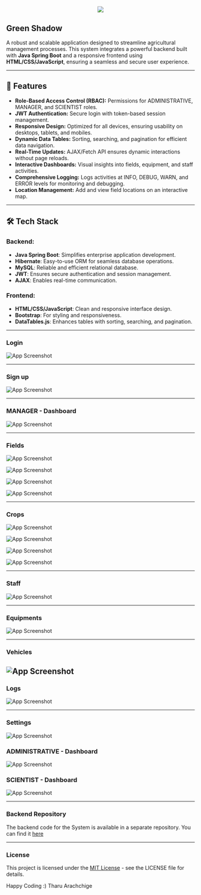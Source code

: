 <h1 align="center">
    <img src="https://readme-typing-svg.herokuapp.com/?font=Righteous&size=35&center=true&vCenter=true&width=700&height=70&duration=4000&lines=Crop+Monitoring+System;Built+with+Java+Spring+Boot&color=008000" />
</h1>

## Green Shadow
A robust and scalable application designed to streamline agricultural management processes. This system integrates a powerful backend built with **Java Spring Boot** and a responsive frontend using **HTML/CSS/JavaScript**, ensuring a seamless and secure user experience.

---

## 🚀 Features
- **Role-Based Access Control (RBAC):** Permissions for ADMINISTRATIVE, MANAGER, and SCIENTIST roles.
- **JWT Authentication:** Secure login with token-based session management.
- **Responsive Design:** Optimized for all devices, ensuring usability on desktops, tablets, and mobiles.
- **Dynamic Data Tables:** Sorting, searching, and pagination for efficient data navigation.
- **Real-Time Updates:** AJAX/Fetch API ensures dynamic interactions without page reloads.
- **Interactive Dashboards:** Visual insights into fields, equipment, and staff activities.
- **Comprehensive Logging:** Logs activities at INFO, DEBUG, WARN, and ERROR levels for monitoring and debugging.
- **Location Management:** Add and view field locations on an interactive map.

---

## 🛠️ Tech Stack
### **Backend:**
- **Java Spring Boot**: Simplifies enterprise application development.
- **Hibernate**: Easy-to-use ORM for seamless database operations.
- **MySQL**: Reliable and efficient relational database.
- **JWT**: Ensures secure authentication and session management.
- **AJAX**: Enables real-time communication.

### **Frontend:**
- **HTML/CSS/JavaScript**: Clean and responsive interface design.
- **Bootstrap**: For styling and responsiveness.
- **DataTables.js**: Enhances tables with sorting, searching, and pagination.

---

### Login

![App Screenshot](https://imgur.com/cwJmNqU.jpg)

---

### Sign up
![App Screenshot](https://imgur.com/HbuHPyV.jpg)

---

### MANAGER - Dashboard
![App Screenshot](https://imgur.com/VICsTx0.jpg)

---

### Fields
![App Screenshot](https://imgur.com/232qnlr.jpg)

![App Screenshot](https://imgur.com/8dlA96c.jpg)

![App Screenshot](https://imgur.com/K8he48s.jpg)

![App Screenshot](https://imgur.com/232qnlr.jpg)

---

### Crops 

![App Screenshot](https://imgur.com/wxXDIaR.jpg)

![App Screenshot](https://imgur.com/x9iI30c.jpg)

![App Screenshot](https://imgur.com/kFUtNOK.jpg)

![App Screenshot](https://imgur.com/1wtI6Nz.jpg)

---

### Staff

![App Screenshot](https://imgur.com/udO80zf.jpg)

---

### Equipments

![App Screenshot](https://imgur.com/nFts4WW.jpg)

---

### Vehicles 

![App Screenshot](https://imgur.com/L0Fucru.jpg)
---

### Logs 

![App Screenshot](https://imgur.com/95hyShX.jpg)

---

### Settings

![App Screenshot](https://imgur.com/VqYZX8X.jpg)

### ADMINISTRATIVE - Dashboard

![App Screenshot](https://imgur.com/bAgCIYV.jpg)

### SCIENTIST - Dashboard

![App Screenshot](https://imgur.com/pcYLB4j.jpg)

---

### Backend Repository

The backend code for the  System is available in a separate repository. You can find it [here](https://github.com/kawodyaarachchige/Green_shadow_backend.git)

___

### License

This project is licensed under the [MIT License](LICENSE) - see the LICENSE file for details.

Happy Coding :) Tharu Arachchige
